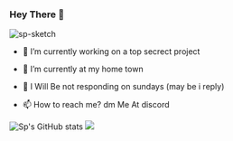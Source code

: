 ### Hey There 👋
<p align="left"> <img src="https://komarev.com/ghpvc/?username=FC5570" alt="sp-sketch" /> </p>

- 🔭 I’m currently working on a top secrect project
- 🌱 I’m currently at my home town

- 💬 I Will Be  not responding on sundays (may be i reply)

- 📫 How to reach me? dm Me At discord 


![Sp's GitHub stats](https://github-readme-stats.vercel.app/api?username=sp-sketch&show_icons=true&theme=radical)
<img src="https://github-readme-stats.vercel.app/api/top-langs/?username=FC5570&layout=compact&theme=radical">

